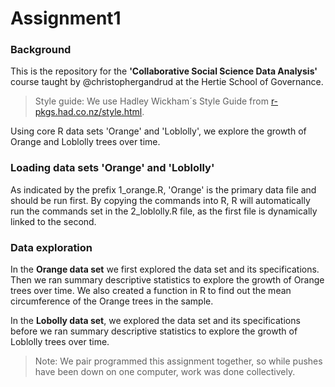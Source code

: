 Assignment1
===========


### Background
This is the repository for the **'Collaborative Social Science Data Analysis'** course taught by @christophergandrud at the Hertie School of Governance.

> Style guide: We use Hadley Wickham´s Style Guide from <a href="r-pkgs.had.co.nz/style.html">r-pkgs.had.co.nz/style.html</a>.

Using core R data sets 'Orange' and 'Loblolly', we explore the growth of Orange and Loblolly trees over time.

### Loading data sets 'Orange' and 'Loblolly'
As indicated by the prefix 1_orange.R, 'Orange' is the primary data file and should be run first. By copying the commands into R, R will automatically run the commands set in the 2_loblolly.R file, as the first file is dynamically linked to the second.

### Data exploration
In the **Orange data set** we first explored the data set and its specifications. Then we ran summary descriptive statistics to explore the growth of Orange trees over time. We also created a function in R to find out the mean circumference of the Orange trees in the sample.

In the **Lobolly data set**, we explored the data set and its specifications before we ran summary descriptive statistics to explore the growth of Loblolly trees over time.

> Note: We pair programmed this assignment together, so while pushes have been down on one computer, work was done collectively.
